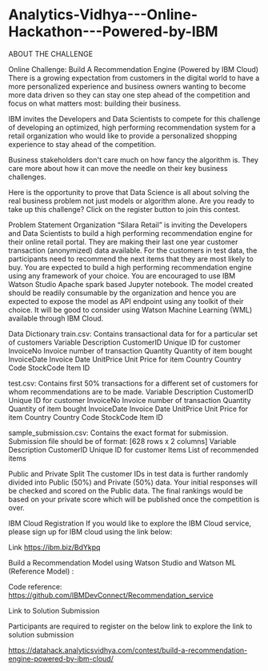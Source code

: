 # Analytics-Vidhya---Online-Hackathon---Powered-by-IBM
ABOUT THE CHALLENGE

Online Challenge: Build A Recommendation Engine (Powered by IBM Cloud)
There is a growing expectation from customers in the digital world to have a more personalized experience and business owners wanting to become more data driven so they can stay one step ahead of the competition and focus on what matters most: building their business.
 
IBM invites the Developers and Data Scientists to compete for this challenge of developing an optimized, high performing recommendation system for a retail organization who would like to provide a personalized shopping experience to stay ahead of the competition.
 
Business stakeholders don't care much on how fancy the algorithm is. They care more about how it can move the needle on their key business challenges.
 
Here is the opportunity to prove that Data Science is all about solving the real business problem not just models or algorithm alone. Are you ready to take up this challenge? Click on the register button to join this contest.


Problem Statement
Organization “Silara Retail”  is inviting the Developers and Data Scientists to build a high performing recommendation engine for their online retail portal.
They are making their last one year customer transaction (anonymized) data available. For the customers in test data, the participants need to recommend the next items that they are most likely to buy.
You are expected to build a high performing recommendation engine using any framework of your choice. You are encouraged to use IBM Watson Studio Apache spark based Jupyter notebook.
The model created should be readily consumable by the organization and hence you are expected to expose the model as API endpoint using any toolkit of their choice. It will be good to consider using Watson Machine Learning (WML) available through IBM Cloud.
 

Data Dictionary
train.csv: Contains transactional data for for a particular set of customers 
Variable	Description
CustomerID	Unique ID for customer
InvoiceNo	Invoice number of transaction
Quantity	Quantity of item bought
InvoiceDate	Invoice Date
UnitPrice	Unit Price for item
Country	Country Code
StockCode	Item ID
 
 
test.csv: Contains first 50% transactions for a different set of customers for whom recommendations are to be made. 
Variable	Description
CustomerID	Unique ID for customer
InvoiceNo	Invoice number of transaction
Quantity	Quantity of item bought
InvoiceDate	Invoice Date
UnitPrice	Unit Price for item
Country	Country Code
StockCode	Item ID
 
sample_submission.csv: Contains the exact format for submission. Submission file should be of format: [628 rows x 2 columns]
Variable	Description
CustomerID	Unique ID for customer
Items	List of recommended items
 
Public and Private Split
The customer IDs in test data is further randomly divided into Public (50%) and Private (50%) data.
Your initial responses will be checked and scored on the Public data. The final rankings would be based on your private score which will be published once the competition is over.

IBM Cloud Registration
If you would like to explore the IBM Cloud service, please sign up for IBM cloud using the link below:
 
Link https://ibm.biz/BdYkpq
 
Build a Recommendation Model using Watson Studio and Watson ML (Reference Model) :
 
Code reference: https://github.com/IBMDevConnect/Recommendation_service



Link to Solution Submission

Participants are required to register on the below link to explore the link to solution submission

https://datahack.analyticsvidhya.com/contest/build-a-recommendation-engine-powered-by-ibm-cloud/


